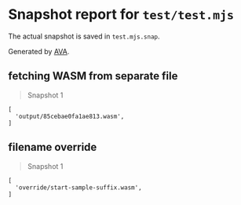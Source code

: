 # Snapshot report for `test/test.mjs`

The actual snapshot is saved in `test.mjs.snap`.

Generated by [AVA](https://avajs.dev).

## fetching WASM from separate file

> Snapshot 1

    [
      'output/85cebae0fa1ae813.wasm',
    ]

## filename override

> Snapshot 1

    [
      'override/start-sample-suffix.wasm',
    ]
